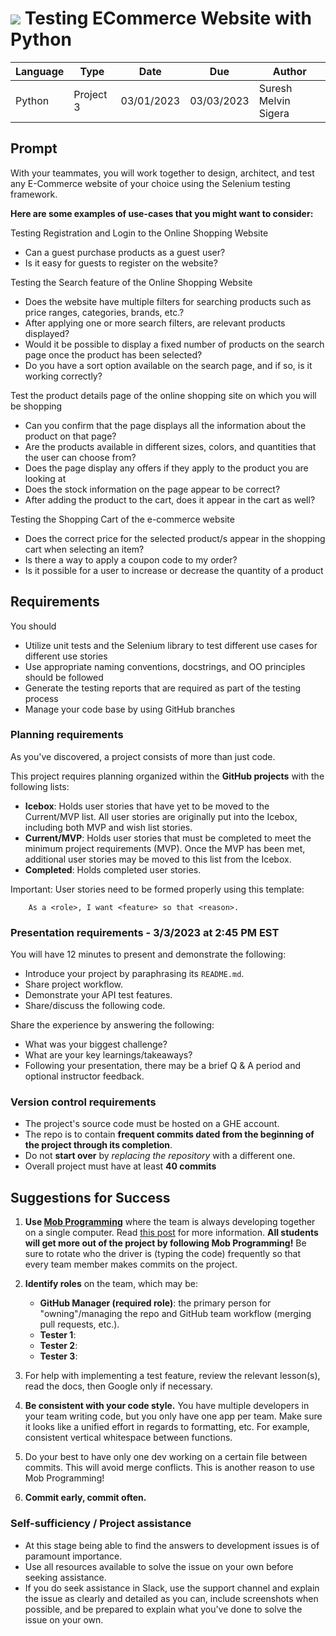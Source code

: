 
# ![](https://ga-dash.s3.amazonaws.com/production/assets/logo-9f88ae6c9c3871690e33280fcf557f33.png) Testing ECommerce Website with Python

| Language | Type      | Date       | Due        | Author               |
|----------|-----------|------------|------------|----------------------|
| Python   | Project 3 | 03/01/2023 | 03/03/2023 | Suresh Melvin Sigera |

## Prompt

With your teammates, you will work together to design, architect, and test any E-Commerce website of your choice using the Selenium testing framework.

**Here are some examples of use-cases that you might want to consider:**

Testing Registration and Login to the Online Shopping Website
 - Can a guest purchase products as a guest user?
 - Is it easy for guests to register on the website?

Testing the Search feature of the Online Shopping Website

 - Does the website have multiple filters for searching products such as price ranges, categories, brands, etc.?
 - After applying one or more search filters, are relevant products displayed?
 - Would it be possible to display a fixed number of products on the search page once the product has been selected?
 - Do you have a sort option available on the search page, and if so, is it working correctly?
   
Test the product details page of the online shopping site on which you will be shopping
 - Can you confirm that the page displays all the information about the product on that page?
 - Are the products available in different sizes, colors, and quantities that the user can choose from?
 - Does the page display any offers if they apply to the product you are looking at
 - Does the stock information on the page appear to be correct?
 - After adding the product to the cart, does it appear in the cart as well?
   
Testing the Shopping Cart of the e-commerce website
 - Does the correct price for the selected product/s appear in the shopping cart when selecting an item?
 - Is there a way to apply a coupon code to my order?
 - Is it possible for a user to increase or decrease the quantity of a product

## Requirements

You should 

- Utilize unit tests and the Selenium library to test different use cases for different use stories
- Use appropriate naming conventions, docstrings, and OO principles should be followed
- Generate the testing reports that are required as part of the testing process
- Manage your code base by using GitHub branches

### Planning requirements

As you've discovered, a project consists of more than just code.

This project requires planning organized within the **GitHub projects** with the following lists:

- **Icebox**: Holds user stories that have yet to be moved to the Current/MVP list. All user stories are originally put into
  the Icebox, including both MVP and wish list stories.
- **Current/MVP**: Holds user stories that must be completed to meet the minimum project requirements (MVP). Once the MVP
  has been met, additional user stories may be moved to this list from the Icebox.
- **Completed**: Holds completed user stories.

Important: User stories need to be formed properly using this template: 
```
    As a <role>, I want <feature> so that <reason>.
```

### Presentation requirements - 3/3/2023 at 2:45 PM EST

You will have 12 minutes to present and demonstrate the following:

- Introduce your project by paraphrasing its `README.md`.
- Share project workflow.
- Demonstrate your API test features.
- Share/discuss the following code.

Share the experience by answering the following:

- What was your biggest challenge?
- What are your key learnings/takeaways?
- Following your presentation, there may be a brief Q & A period and optional instructor feedback.

### Version control requirements

- The project's source code must be hosted on a GHE account.
- The repo is to contain **frequent commits dated from the beginning of the project through its completion**.
- Do not **start over** by _replacing the repository_ with a different one.
- Overall project must have at least **40 commits**


## Suggestions for Success

1. **Use [Mob Programming](https://en.wikipedia.org/wiki/Mob_programming)** where the team is always developing together on a single computer.  Read [this post](http://underthehood.meltwater.com/blog/2016/06/01/mob-programming/) for more information.  **All students will get more out of the project by following Mob Programming!**  Be sure to rotate who the driver is (typing the code) frequently so that every team member makes commits on the project.

2.  **Identify roles** on the team, which may be:
    - **GitHub Manager (required role)**: the primary person for "owning"/managing the repo and GitHub team workflow (merging pull requests, etc.).
    - **Tester 1**: 
    - **Tester 2**: 
    - **Tester 3**: 

4. For help with implementing a test feature, review the relevant lesson(s), read the docs, then Google only if necessary.

5.  **Be consistent with your code style.** You have multiple developers in your team writing code, but you only have one app per team. Make sure it looks like a unified effort in regards to formatting, etc.  For example, consistent vertical whitespace between functions.

6. Do your best to have only one dev working on a certain file between commits.  This will avoid merge conflicts. This is another reason to use Mob Programming!

7. **Commit early, commit often.**


### Self-sufficiency / Project assistance

- At this stage being able to find the answers to development issues is of paramount importance.
- Use all resources available to solve the issue on your own before seeking assistance.
- If you do seek assistance in Slack, use the support channel and explain the issue as clearly and detailed as you can,
  include screenshots when possible, and be prepared to explain what you've done to solve the issue on your own.
